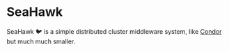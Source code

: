 # SeaHawk
SeaHawk :bird: is a simple distributed cluster middleware system, like
[Condor](http://research.cs.wisc.edu/htcondor/doc/beowulf-chapter-rev1.pdf) but
much much smaller.
